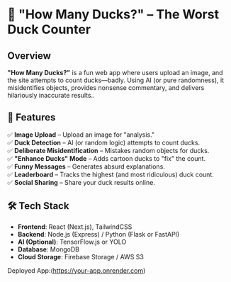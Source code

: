 # 🦆 "How Many Ducks?" – The Worst Duck Counter  

## Overview  
**"How Many Ducks?"** is a fun web app where users upload an image, and the site attempts to count ducks—badly. Using AI (or pure randomness), it misidentifies objects, provides nonsense commentary, and delivers hilariously inaccurate results..

## 🚀 Features  
✅ **Image Upload** – Upload an image for "analysis."  
✅ **Duck Detection** – AI (or random logic) attempts to count ducks.  
✅ **Deliberate Misidentification** – Mistakes random objects for ducks.  
✅ **"Enhance Ducks" Mode** – Adds cartoon ducks to "fix" the count.  
✅ **Funny Messages** – Generates absurd explanations.  
✅ **Leaderboard** – Tracks the highest (and most ridiculous) duck count.  
✅ **Social Sharing** – Share your duck results online.  

## 🛠️ Tech Stack  
- **Frontend**: React (Next.js), TailwindCSS  
- **Backend**: Node.js (Express) / Python (Flask or FastAPI)  
- **AI (Optional)**: TensorFlow.js or YOLO  
- **Database**: MongoDB  
- **Cloud Storage**: Firebase Storage / AWS S3  



Deployed App:(https://your-app.onrender.com)

